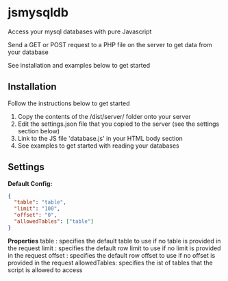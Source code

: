 # jsmysqldb
Access your mysql databases with pure Javascript

Send a GET or POST request to a PHP file on the server to get data from your database

See installation and examples below to get started

## Installation

Follow the instructions below to get started

1. Copy the contents of the /dist/server/ folder onto your server
2. Edit the settings.json file that you copied to the server (see the settings section below)
3. Link to the JS file 'database.js' in your HTML body section
4. See examples to get started with reading your databases

## Settings

**Default Config:**

```json
{
  "table": "table",
  "limit": "100",
  "offset": "0",
  "allowedTables": ["table"]
}
```

**Properties**
table : specifies the default table to use if no table is provided in the request
limit : specifies the default row limit to use if no limit is provided in the request
offset : specifies the default row offset to use if no offset is provided in the request
allowedTables: specifies the ist of tables that the script is allowed to access
